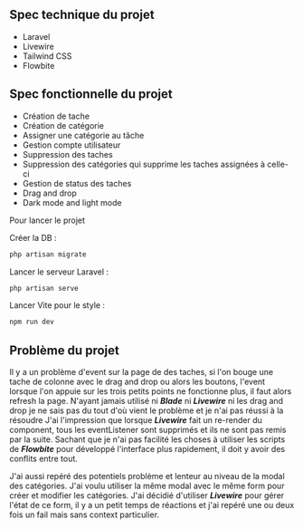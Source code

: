 ## Spec technique du projet 

- Laravel
- Livewire 
- Tailwind CSS
- Flowbite

## Spec fonctionnelle du projet 

- Création de tache 
- Création de catégorie
- Assigner une catégorie au tâche
- Gestion compte utilisateur
- Suppression des taches
- Suppression des catégories qui supprime les taches assignées à celle-ci
- Gestion de status des taches
- Drag and drop
- Dark mode and light mode

Pour lancer le projet 

Créer la DB : 
```bash
php artisan migrate
```

Lancer le serveur Laravel : 
```bash
php artisan serve
```

Lancer Vite pour le style : 
```bash
npm run dev
```

## Problème du projet

Il y a un problème d'event sur la page de des taches, si l'on bouge une tache de colonne avec le drag and drop ou alors les boutons, l'event lorsque l'on appuie sur les trois petits points ne fonctionne plus, il faut alors refresh la page. 
N'ayant jamais utilisé ni *__Blade__* ni *__Livewire__* ni les drag and drop je ne sais pas du tout d'où vient le problème et je n'ai pas réussi à la résoudre
J'ai l'impression que lorsque *__Livewire__* fait un re-render du component, tous les eventListener sont supprimés et ils ne sont pas remis par la suite. 
Sachant que je n'ai pas facilité les choses à utiliser les scripts de *__Flowbite__* pour développé l'interface plus rapidement, il doit y avoir des conflits entre tout.

J'ai aussi repéré des potentiels problème et lenteur au niveau de la modal des catégories. J'ai voulu utiliser la même modal avec le même form pour créer et modifier les catégories. J'ai décidié d'utiliser *__Livewire__* pour gérer l'état de ce form, il y a un petit temps de réactions et j'ai repéré une ou deux fois un fail mais sans context particulier. 